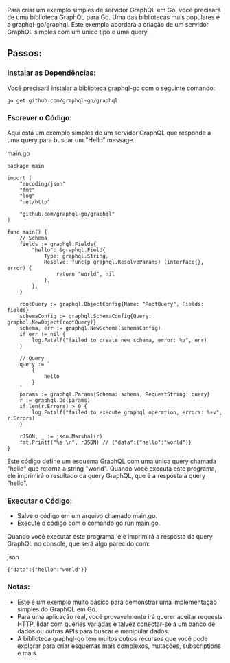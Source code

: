 
Para criar um exemplo simples de servidor GraphQL em Go, você precisará de uma biblioteca GraphQL para Go. Uma das bibliotecas mais populares é a graphql-go/graphql. Este exemplo abordará a criação de um servidor GraphQL simples com um único tipo e uma query.

## Passos:

### Instalar as Dependências:
Você precisará instalar a biblioteca graphql-go com o seguinte comando:
```
go get github.com/graphql-go/graphql
```

### Escrever o Código:

Aqui está um exemplo simples de um servidor GraphQL que responde a uma query para buscar um "Hello" message.

main.go
```
package main

import (
    "encoding/json"
    "fmt"
    "log"
    "net/http"

    "github.com/graphql-go/graphql"
)

func main() {
    // Schema
    fields := graphql.Fields{
        "hello": &graphql.Field{
            Type: graphql.String,
            Resolve: func(p graphql.ResolveParams) (interface{}, error) {
                return "world", nil
            },
        },
    }

    rootQuery := graphql.ObjectConfig{Name: "RootQuery", Fields: fields}
    schemaConfig := graphql.SchemaConfig{Query: graphql.NewObject(rootQuery)}
    schema, err := graphql.NewSchema(schemaConfig)
    if err != nil {
        log.Fatalf("failed to create new schema, error: %v", err)
    }

    // Query
    query := `
        {
            hello
        }
    `
    params := graphql.Params{Schema: schema, RequestString: query}
    r := graphql.Do(params)
    if len(r.Errors) > 0 {
        log.Fatalf("failed to execute graphql operation, errors: %+v", r.Errors)
    }

    rJSON, _ := json.Marshal(r)
    fmt.Printf("%s \n", rJSON) // {"data":{"hello":"world"}}
}
```

Este código define um esquema GraphQL com uma única query chamada "hello" que retorna a string "world". Quando você executa este programa, ele imprimirá o resultado da query GraphQL, que é a resposta à query "hello".

### Executar o Código:

- Salve o código em um arquivo chamado main.go.
- Execute o código com o comando go run main.go.

Quando você executar este programa, ele imprimirá a resposta da query GraphQL no console, que será algo parecido com:

json
```
{"data":{"hello":"world"}}
```

### Notas:

- Este é um exemplo muito básico para demonstrar uma implementação simples do GraphQL em Go.
- Para uma aplicação real, você provavelmente irá querer aceitar requests HTTP, lidar com queries variadas e talvez conectar-se a um banco de dados ou outras APIs para buscar e manipular dados.
- A biblioteca graphql-go tem muitos outros recursos que você pode explorar para criar esquemas mais complexos, mutações, subscriptions e mais.
